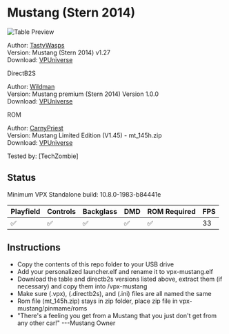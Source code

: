 # Mustang (Stern 2014)

![Table Preview](https://vpuniverse.com/screenshots/monthly_2023_10/screenshot_desktop.png.9dc1c9d19ab2167409633bbec76d66da.png)

Author: [TastyWasps](https://vpuniverse.com/profile/44724-tastywasps/)  
Version:  Mustang (Stern 2014) v1.27  
Download: [VPUniverse](https://vpuniverse.com/files/file/16314-mustang-stern-2014/)

DirectB2S

Author: [Wildman](https://vpuniverse.com/profile/5-wildman/)  
Version: Mustang premium (Stern 2014) Version 1.0.0  
Download: [VPUniverse](https://vpuniverse.com/files/file/4969-mustang-premium-stern-2014/)

ROM

Author: [CarnyPriest](https://vpuniverse.com/profile/1146-carnypriest/)  
Version: Mustang Limited Edition (V1.45) - mt_145h.zip  
Download: [VPUniverse](https://vpuniverse.com/files/file/4129-mustang-limited-edition-v145/)

Tested by:
[TechZombie]

## Status 

Minimum VPX Standalone build: 10.8.0-1983-b84441e

| Playfield | Controls | Backglass | DMD | ROM Required | FPS | 
|-----------|----------|-----------|-----|--------------|-----|
| :white_check_mark: | :white_check_mark: | :white_check_mark: | :white_check_mark: | :white_check_mark: | 33 |

## Instructions

- Copy the contents of this repo folder to your USB drive
- Add your personalized launcher.elf and rename it to vpx-mustang.elf
- Download the table and directb2s versions listed above, extract them (if necessary) and copy them into /vpx-mustang
- Make sure (.vpx), (.directb2s), and (.ini) files are all named the same
- Rom file (mt_145h.zip) stays in zip folder, place zip file in vpx-mustang/pinmame/roms
- "There's a feeling you get from a Mustang that you just don't get from any other car!" ---Mustang Owner
